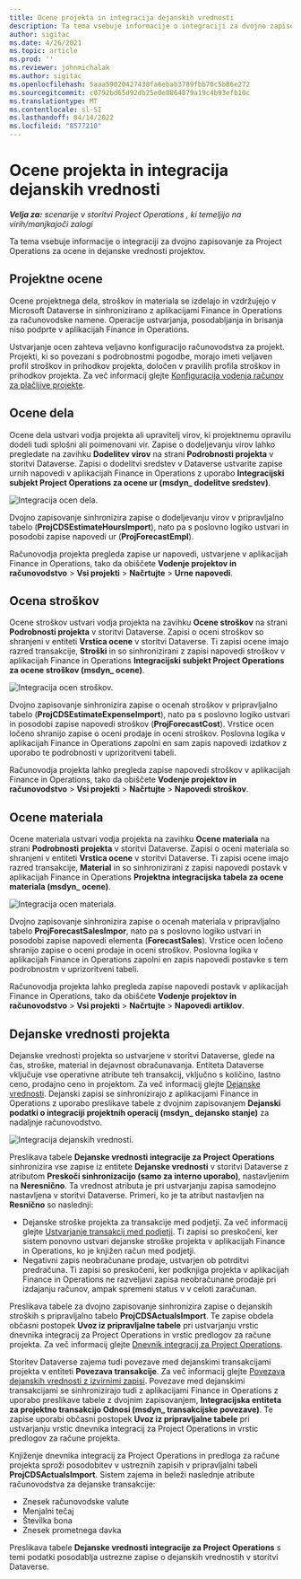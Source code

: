```yaml
---
title: Ocene projekta in integracija dejanskih vrednosti
description: Ta tema vsebuje informacije o integraciji za dvojno zapisovanje za Project Operations za ocene in dejanske vrednosti projektov.
author: sigitac
ms.date: 4/26/2021
ms.topic: article
ms.prod: ''
ms.reviewer: johnmichalak
ms.author: sigitac
ms.openlocfilehash: 5aaa59020427438fa6ebab3789fbb70c5b86e272
ms.sourcegitcommit: c0792bd65d92db25e0e8864879a19c4b93efb10c
ms.translationtype: MT
ms.contentlocale: sl-SI
ms.lasthandoff: 04/14/2022
ms.locfileid: "8577210"
---
```

# <a name="project-estimates-and-actuals-integration"></a>Ocene projekta in integracija dejanskih vrednosti

_**Velja za:** scenarije v storitvi Project Operations , ki temeljijo na virih/manjkajoči zalogi_

Ta tema vsebuje informacije o integraciji za dvojno zapisovanje za Project Operations za ocene in dejanske vrednosti projektov.

## <a name="project-estimates"></a>Projektne ocene

Ocene projektnega dela, stroškov in materiala se izdelajo in vzdržujejo v Microsoft Dataverse in sinhronizirano z aplikacijami Finance in Operations za računovodske namene. Operacije ustvarjanja, posodabljanja in brisanja niso podprte v aplikacijah Finance in Operations.

Ustvarjanje ocen zahteva veljavno konfiguracijo računovodstva za projekt. Projekti, ki so povezani s podrobnostmi pogodbe, morajo imeti veljaven profil stroškov in prihodkov projekta, določen v pravilih profila stroškov in prihodkov projekta. Za več informacij glejte [Konfiguracija vodenja računov za plačljive projekte](../project-accounting/configure-accounting-billable-projects.md#configure-project-cost-and-revenue-profile-rules).

## <a name="labor-estimates"></a>Ocene dela

Ocene dela ustvari vodja projekta ali upravitelj virov, ki projektnemu opravilu dodeli tudi splošni ali poimenovani vir. Zapise o dodeljevanju virov lahko pregledate na zavihku **Dodelitev virov** na strani **Podrobnosti projekta** v storitvi Dataverse. Zapisi o dodelitvi sredstev v Dataverse ustvarite zapise urnih napovedi v aplikacijah Finance in Operations z uporabo **Integracijski subjekt Project Operations za ocene ur (msdyn\_ dodelitve sredstev)**.

   ![Integracija ocen dela.](./Media/DW4LaborEstimates.png)

Dvojno zapisovanje sinhronizira zapise o dodeljevanju virov v pripravljalno tabelo (**ProjCDSEstimateHoursImport**), nato pa s poslovno logiko ustvari in posodobi zapise napovedi ur (**ProjForecastEmpl**).

Računovodja projekta pregleda zapise ur napovedi, ustvarjene v aplikacijah Finance in Operations, tako da obiščete **Vodenje projektov in računovodstvo** > **Vsi projekti** > **Načrtujte** > **Urne napovedi**.

## <a name="expense-estimates"></a>Ocena stroškov

Ocene stroškov ustvari vodja projekta na zavihku **Ocene stroškov** na strani **Podrobnosti projekta** v storitvi Dataverse. Zapisi o oceni stroškov so shranjeni v entiteti **Vrstica ocene** v storitvi Dataverse. Ti zapisi ocene imajo razred transakcije, **Stroški** in so sinhronizirani z zapisi napovedi stroškov v aplikacijah Finance in Operations **Integracijski subjekt Project Operations za ocene stroškov (msdyn\_ ocene)**.

   ![Integracija ocen stroškov.](./Media/DW4ExpenseEstimates.png)

Dvojno zapisovanje sinhronizira zapise o ocenah stroškov v pripravljalno tabelo (**ProjCDSEstimateExpenseImport**), nato pa s poslovno logiko ustvari in posodobi zapise napovedi stroškov (**ProjForecastCost**). Vrstice ocen ločeno shranijo zapise o oceni prodaje in oceni stroškov. Poslovna logika v aplikacijah Finance in Operations zapolni en sam zapis napovedi izdatkov z uporabo te podrobnosti v uprizoritveni tabeli.

Računovodja projekta lahko pregleda zapise napovedi stroškov v aplikacijah Finance in Operations, tako da obiščete **Vodenje projektov in računovodstvo** > **Vsi projekti** > **Načrtujte** > **Napovedi stroškov**.

## <a name="material-estimates"></a>Ocene materiala

Ocene materiala ustvari vodja projekta na zavihku **Ocene materiala** na strani **Podrobnosti projekta** v storitvi Dataverse. Zapisi o oceni materiala so shranjeni v entiteti **Vrstica ocene** v storitvi Dataverse. Ti zapisi ocene imajo razred transakcije, **Material** in so sinhronizirani z zapisi napovedi postavk v aplikacijah Finance in Operations **Projektna integracijska tabela za ocene materiala (msdyn\_ ocene)**.

   ![Integracija ocen materiala.](./Media/DW4MaterialEstimates.png)

Dvojno zapisovanje sinhronizira zapise o ocenah materiala v pripravljalno tabelo **ProjForecastSalesImpor**, nato pa s poslovno logiko ustvari in posodobi zapise napovedi elementa (**ForecastSales**). Vrstice ocen ločeno shranijo zapise o oceni prodaje in oceni stroškov. Poslovna logika v aplikacijah Finance in Operations zapolni en zapis napovedi postavke s tem podrobnostm v uprizoritveni tabeli.

Računovodja projekta lahko pregleda zapise napovedi postavk v aplikacijah Finance in Operations, tako da obiščete **Vodenje projektov in računovodstvo** > **Vsi projekti** > **Načrtujte** > **Napovedi artiklov**.

## <a name="project-actuals"></a>Dejanske vrednosti projekta

Dejanske vrednosti projekta so ustvarjene v storitvi Dataverse, glede na čas, stroške, material in dejavnost obračunavanja. Entiteta Dataverse vključuje vse operativne atribute teh transakcij, vključno s količino, lastno ceno, prodajno ceno in projektom. Za več informacij glejte [Dejanske vrednosti](../actuals/actuals-overview.md). Dejanski zapisi se sinhronizirajo z aplikacijami Finance in Operations z uporabo preslikave tabele z dvojnim zapisovanjem **Dejanski podatki o integraciji projektnih operacij (msdyn\_ dejansko stanje)** za nadaljnje računovodstvo.

   ![Integracija dejanskih vrednosti.](./Media/DW4Actuals.png)

Preslikava tabele **Dejanske vrednosti integracije za Project Operations** sinhronizira vse zapise iz entitete **Dejanske vrednosti** v storitvi Dataverse z atributom **Preskoči sinhronizacijo (samo za interno uporabo)**, nastavljenim na **Neresnično**. Ta vrednost atributa je pri ustvarjanju zapisa samodejno nastavljena v storitvi Dataverse. Primeri, ko je ta atribut nastavljen na **Resnično** so naslednji:

  - Dejanske stroške projekta za transakcije med podjetji. Za več informacij glejte [Ustvarjanje transakcij med podjetji](../project-accounting/create-intercompany-transactions.md). Ti zapisi so preskočeni, ker sistem ponovno ustvari dejanske stroške projekta v aplikacijah Finance in Operations, ko je knjižen račun med podjetji.
  - Negativni zapis neobračunane prodaje, ustvarjen ob potrditvi predračuna. Ti zapisi so preskočeni, ker podknjiga projekta v aplikacijah Finance in Operations ne razveljavi zapisa neobračunane prodaje pri izdajanju računov, ampak spremeni status v v celoti zaračunan.

Preslikava tabele za dvojno zapisovanje sinhronizira zapise o dejanskih stroških s pripravljalno tabelo **ProjCDSActualsImport**. Te zapise obdela občasni postopek **Uvoz iz pripravljalne tabele** pri ustvarjanju vrstic dnevnika integracij za Project Operations in vrstic predlogov za račune projekta. Za več informacij glejte [Dnevnik integracij za Project Operations](../project-accounting/project-operations-integration-journal.md).

Storitev Dataverse zajema tudi povezave med dejanskimi transakcijami projekta v entiteti **Povezava transakcije**. Za več informacij glejte [Povezava dejanskih vrednosti z izvirnimi zapisi](../actuals/linkingactuals.md). Povezave med dejanskimi transakcijami se sinhronizirajo tudi z aplikacijami Finance in Operations z uporabo preslikave tabele z dvojnim zapisovanjem, **Integracijska entiteta za projektno transakcijo Odnosi (msdyn\_ transakcijske povezave)**. Te zapise uporabi občasni postopek **Uvoz iz pripravljalne tabele** pri ustvarjanju vrstic dnevnika integracij za Project Operations in vrstic predlogov za račune projekta.

Knjiženje dnevnika integracij za Project Operations in predloga za račune projekta sproži posodobitev v ustreznih zapisih v pripravljalni tabeli **ProjCDSActualsImport**. Sistem zajema in beleži naslednje atribute računovodstva za dejanske transakcije:

- Znesek računovodske valute
- Menjalni tečaj
- Številka bona
- Znesek prometnega davka

Preslikava tabele **Dejanske vrednosti integracije za Project Operations** s temi podatki posodablja ustrezne zapise o dejanskih vrednostih v storitvi Dataverse.
